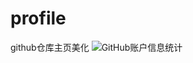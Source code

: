 # profile
github仓库主页美化
![GitHub账户信息统计](https://github-stats.ubrong.com/api?username=zydxyx&amp;show_icons=true&amp;theme=tokyonight)
